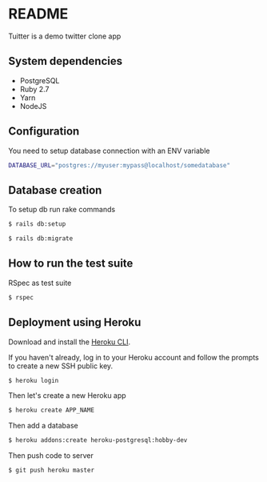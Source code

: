# README

Tuitter is a demo twitter clone app


## System dependencies

* PostgreSQL
* Ruby 2.7
* Yarn
* NodeJS

## Configuration

You need to setup database connection with an ENV variable 

```sh
DATABASE_URL="postgres://myuser:mypass@localhost/somedatabase"
```

## Database creation

To setup db run rake commands 

```sh
$ rails db:setup
```

```sh
$ rails db:migrate
```

## How to run the test suite

RSpec as test suite

```sh
$ rspec 
```

## Deployment using Heroku

Download and install the [Heroku CLI](https://devcenter.heroku.com/articles/heroku-command-line).

If you haven't already, log in to your Heroku account and follow the prompts to create a new SSH public key.

```sh
$ heroku login
```

Then let's create a new Heroku app

```sh
$ heroku create APP_NAME
```

Then add a database 
```sh
$ heroku addons:create heroku-postgresql:hobby-dev
```

Then push code to server
```sh
$ git push heroku master
```

